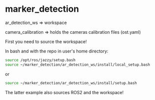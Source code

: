 # marker_detection

ar_detection_ws => workspace 

camera_calibration => holds the cameras calibration files (ost.yaml)

First you need to source the workspace!

In bash and with the repo in user's home directory:

```bash
source /opt/ros/jazzy/setup.bash
source ~/marker_detection/ar_detection_ws/install/local_setup.bash
```
or
```bash
source ~/marker_detection/ar_detection_ws/install/setup.bash
```
The latter example also sources ROS2 and the workspace!
